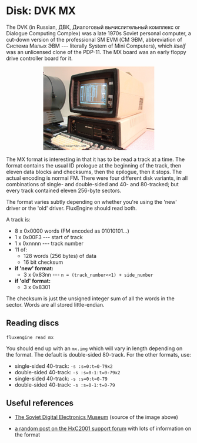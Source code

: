 Disk: DVK MX
============

The DVK (in Russian, ДВК, Диалоговый вычислительный комплекс or Dialogue
Computing Complex) was a late 1970s Soviet personal computer, a cut-down
version of the professional SM EVM (СМ ЭВМ, abbreviation of Система Малых ЭВМ
--- literally System of Mini Computers), which _itself_ was an unlicensed
clone of the PDP-11. The MX board was an early floppy drive controller board
for it.

<div style="text-align: center">
<a href="http://www.leningrad.su/museum/show_big.php?n=1006"><img src="dvk3m.jpg" style="max-width: 60%" alt="A Durango F85, held precariously"></a>
</div>

The MX format is interesting in that it has to be read a track at a time. The
format contains the usual ID prologue at the beginning of the track, then
eleven data blocks and checksums, then the epilogue, then it stops. The
actual encoding is normal FM. There were four different disk variants, in all
combinations of single- and double-sided and 40- and 80-tracked; but every
track contained eleven 256-byte sectors.

The format varies subtly depending on whether you're using the 'new' driver
or the 'old' driver. FluxEngine should read both.

A track is:

  * 8 x 0x0000 words (FM encoded as 01010101...)
  * 1 x 0x00F3 --- start of track
  * 1 x 0xnnnn --- track number
  * 11 of:
    * 128 words (256 bytes) of data
    * 16 bit checksum
  * **if 'new' format:**
    * 3 x 0x83nn --- `n = (track_number<<1) + side_number`
  * **if 'old' format:**
    * 3 x 0x8301

The checksum is just the unsigned integer sum of all the words in the sector.
Words are all stored little-endian.

Reading discs
-------------

```
fluxengine read mx
```

You should end up with an `mx.img` which will vary in length depending on the format. The default is double-sided 80-track. For the other formats, use:

  * single-sided 40-track: `-s :s=0:t=0-79x2`
  * double-sided 40-track: `-s :s=0-1:t=0-79x2`
  * single-sided 40-track: `-s :s=0:t=0-79`
  * double-sided 40-track: `-s :s=0-1:t=0-79`


Useful references
-----------------

  - [The Soviet Digital Electronics
    Museum](http://www.leningrad.su/museum/main.php) (source of the image
    above)

  - [a random post on the HxC2001 support
    forum](http://torlus.com/floppy/forum/viewtopic.php?t=1384) with lots of
    information on the format
